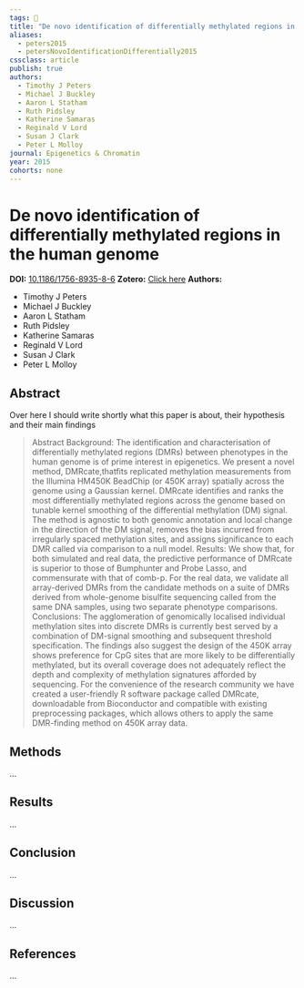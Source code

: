 ```yaml
---
tags: 📱
title: "De novo identification of differentially methylated regions in the human genome"
aliases:
  - peters2015
  - petersNovoIdentificationDifferentially2015
cssclass: article
publish: true
authors:
  - Timothy J Peters
  - Michael J Buckley
  - Aaron L Statham
  - Ruth Pidsley
  - Katherine Samaras
  - Reginald V Lord
  - Susan J Clark
  - Peter L Molloy
journal: Epigenetics & Chromatin
year: 2015
cohorts: none
---
```

# De novo identification of differentially methylated regions in the human genome
**DOI:** [10.1186/1756-8935-8-6](https://www.doi.org/10.1186/1756-8935-8-6)
**Zotero:** [Click here](zotero://select/items/@petersNovoIdentificationDifferentially2015)
**Authors:**
  - Timothy J Peters
  - Michael J Buckley
  - Aaron L Statham
  - Ruth Pidsley
  - Katherine Samaras
  - Reginald V Lord
  - Susan J Clark
  - Peter L Molloy

## Abstract
Over here I should write shortly what this paper is about, their hypothesis and their main findings
> Abstract Background: The identification and characterisation of differentially methylated regions (DMRs) between phenotypes in the human genome is of prime interest in epigenetics. We present a novel method, DMRcate,thatfits replicated methylation measurements from the Illumina HM450K BeadChip (or 450K array) spatially across the genome using a Gaussian kernel. DMRcate identifies and ranks the most differentially methylated regions across the genome based on tunable kernel smoothing of the differential methylation (DM) signal. The method is agnostic to both genomic annotation and local change in the direction of the DM signal, removes the bias incurred from irregularly spaced methylation sites, and assigns significance to each DMR called via comparison to a null model. Results: We show that, for both simulated and real data, the predictive performance of DMRcate is superior to those of Bumphunter and Probe Lasso, and commensurate with that of comb-p. For the real data, we validate all array-derived DMRs from the candidate methods on a suite of DMRs derived from whole-genome bisulfite sequencing called from the same DNA samples, using two separate phenotype comparisons. Conclusions: The agglomeration of genomically localised individual methylation sites into discrete DMRs is currently best served by a combination of DM-signal smoothing and subsequent threshold specification. The findings also suggest the design of the 450K array shows preference for CpG sites that are more likely to be differentially methylated, but its overall coverage does not adequately reflect the depth and complexity of methylation signatures afforded by sequencing. For the convenience of the research community we have created a user-friendly R software package called DMRcate, downloadable from Bioconductor and compatible with existing preprocessing packages, which allows others to apply the same DMR-finding method on 450K array data.

## Methods
...

## Results
...

## Conclusion
...

## Discussion
...

## References
...